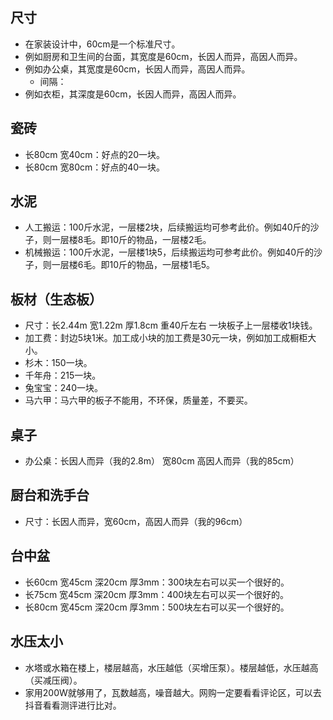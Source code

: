 ## 尺寸
* 在家装设计中，60cm是一个标准尺寸。
* 例如厨房和卫生间的台面，其宽度是60cm，长因人而异，高因人而异。
* 例如办公桌，其宽度是60cm，长因人而异，高因人而异。
  - 间隔：
* 例如衣柜，其深度是60cm，长因人而异，高因人而异。

## 瓷砖
* 长80cm 宽40cm：好点的20一块。
* 长80cm 宽80cm：好点的40一块。

## 水泥
* 人工搬运：100斤水泥，一层楼2块，后续搬运均可参考此价。例如40斤的沙子，则一层楼8毛。即10斤的物品，一层楼2毛。
* 机械搬运：100斤水泥，一层楼1块5，后续搬运均可参考此价。例如40斤的沙子，则一层楼6毛。即10斤的物品，一层楼1毛5。

## 板材（生态板）
* 尺寸：长2.44m 宽1.22m 厚1.8cm 重40斤左右 一块板子上一层楼收1块钱。
* 加工费：封边5块1米。加工成小块的加工费是30元一块，例如加工成橱柜大小。
* 杉木：150一块。
* 千年舟：215一块。
* 兔宝宝：240一块。
* 马六甲：马六甲的板子不能用，不环保，质量差，不要买。

## 桌子
* 办公桌：长因人而异（我的2.8m） 宽80cm 高因人而异（我的85cm）

## 厨台和洗手台
* 尺寸：长因人而异，宽60cm，高因人而异（我的96cm）

## 台中盆
* 长60cm 宽45cm 深20cm 厚3mm：300块左右可以买一个很好的。
* 长75cm 宽45cm 深20cm 厚3mm：400块左右可以买一个很好的。
* 长80cm 宽45cm 深20cm 厚3mm：500块左右可以买一个很好的。

## 水压太小
* 水塔或水箱在楼上，楼层越高，水压越低（买增压泵）。楼层越低，水压越高（买减压阀）。
* 家用200W就够用了，瓦数越高，噪音越大。网购一定要看看评论区，可以去抖音看看测评进行比对。

